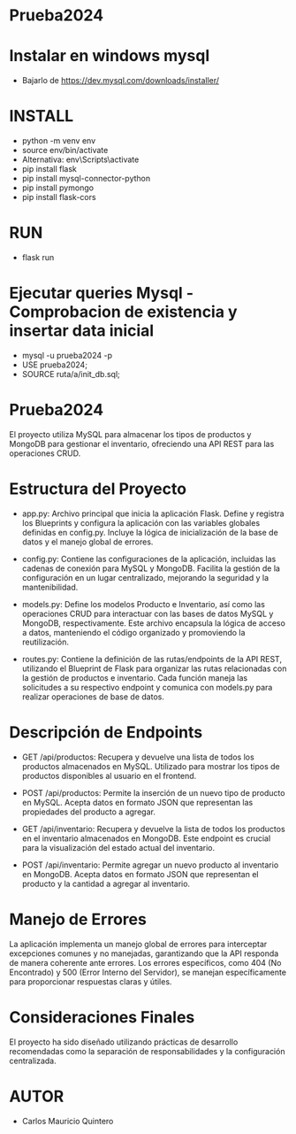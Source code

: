 # Prueba2024

# Instalar en windows mysql 
- Bajarlo de https://dev.mysql.com/downloads/installer/

# INSTALL
- python -m venv env
- source env/bin/activate
- Alternativa:   env\Scripts\activate
- pip install flask
- pip install mysql-connector-python
- pip install pymongo
- pip install flask-cors

# RUN
- flask run


# Ejecutar queries Mysql - Comprobacion de existencia y insertar data inicial

- mysql -u prueba2024 -p
- USE prueba2024;
- SOURCE ruta/a/init_db.sql;

# Prueba2024 
El proyecto utiliza MySQL para almacenar los tipos de productos y MongoDB para gestionar el inventario, ofreciendo una API REST para las operaciones CRUD.

# Estructura del Proyecto
- app.py: Archivo principal que inicia la aplicación Flask. Define y registra los Blueprints y configura la aplicación con las variables globales definidas en config.py. Incluye la lógica de inicialización de la base de datos y el manejo global de errores.

- config.py: Contiene las configuraciones de la aplicación, incluidas las cadenas de conexión para MySQL y MongoDB. Facilita la gestión de la configuración en un lugar centralizado, mejorando la seguridad y la mantenibilidad.

- models.py: Define los modelos Producto e Inventario, así como las operaciones CRUD para interactuar con las bases de datos MySQL y MongoDB, respectivamente. Este archivo encapsula la lógica de acceso a datos, manteniendo el código organizado y promoviendo la reutilización.

- routes.py: Contiene la definición de las rutas/endpoints de la API REST, utilizando el Blueprint de Flask para organizar las rutas relacionadas con la gestión de productos e inventario. Cada función maneja las solicitudes a su respectivo endpoint y comunica con models.py para realizar operaciones de base de datos.

# Descripción de Endpoints
- GET /api/productos: Recupera y devuelve una lista de todos los productos almacenados en MySQL. Utilizado para mostrar los tipos de productos disponibles al usuario en el frontend.

- POST /api/productos: Permite la inserción de un nuevo tipo de producto en MySQL. Acepta datos en formato JSON que representan las propiedades del producto a agregar.

- GET /api/inventario: Recupera y devuelve la lista de todos los productos en el inventario almacenados en MongoDB. Este endpoint es crucial para la visualización del estado actual del inventario.

- POST /api/inventario: Permite agregar un nuevo producto al inventario en MongoDB. Acepta datos en formato JSON que representan el producto y la cantidad a agregar al inventario.

# Manejo de Errores
La aplicación implementa un manejo global de errores para interceptar excepciones comunes y no manejadas, garantizando que la API responda de manera coherente ante errores. Los errores específicos, como 404 (No Encontrado) y 500 (Error Interno del Servidor), se manejan específicamente para proporcionar respuestas claras y útiles.

# Consideraciones Finales
El proyecto ha sido diseñado utilizando prácticas de desarrollo recomendadas como la separación de responsabilidades y la configuración centralizada.


# AUTOR
- Carlos Mauricio Quintero